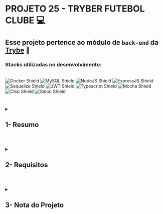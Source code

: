 # PROJETO 25 - TRYBER FUTEBOL CLUBE :computer:

## Esse projeto pertence ao módulo de `back-end` da [Trybe](https://www.betrybe.com/) :green_heart:

### Stacks utilizadas no desenvolvimento:
<div style="display: inline_block"><br>
  <img src="https://img.shields.io/badge/Docker-2CA5E0?style=for-the-badge&logo=docker&logoColor=white" alt="Docker Shield" />
  <img src="https://img.shields.io/badge/MySQL-005C84?style=for-the-badge&logo=mysql&logoColor=white" alt="MySQL Shield" />
  <img src="https://img.shields.io/badge/Node.js-339933?style=for-the-badge&logo=nodedotjs&logoColor=white" alt="NodeJS Shield" />
  <img src="https://img.shields.io/badge/Express.js-000000?style=for-the-badge&logo=express&logoColor=white" alt="ExpressJS Shield" />
  <img src="https://img.shields.io/badge/Sequelize-6888A1?style=for-the-badge&logo=sequelize&logoColor=blue" alt="Sequelize Shield" />
  <img src="https://img.shields.io/badge/JWT-000000?style=for-the-badge&logo=JSON%20web%20tokens&logoColor=white" alt="JWT Shield" />
  <img src="https://img.shields.io/badge/Typescript-2CA5E0?style=for-the-badge&logo=Typescript&logoColor=white" alt="Typescript Shield" />
  <img src="https://img.shields.io/badge/Mocha-8D6748?style=for-the-badge&logo=Mocha&logoColor=white" alt="Mocha Shield" />
  <img src="https://img.shields.io/badge/chai-A30701?style=for-the-badge&logo=chai&logoColor=white" alt="Chai Shield" />
  <img src="https://img.shields.io/badge/Sinon-2EE5E0?style=for-the-badge&logo=Sinon" alt="Sinon Shield" />
</div>
 
 #
<details>
 
<summary>
  
## 1- Resumo
  
</summary>

O projeto TFC é um site informativo sobre partidas e classificações de futebol que é alimentado por uma APIRest dockerizada.

• Nesse projeto construí um Back-end encapsulado por Docker utilizando modelagem de dados através do Sequelize.

• Com a utilização da biblioteca de criptografia bcryptjs gerenciei o status de acesso dos usuários, já que apenas pessoas autorizadas poderiam realizar alterações nas informações a serem enviadas para o Front-end.

• O Back-end foi montado utilizando conceitos de TypeScript e suas características como classe, herança, composição e polimorfismo. Tudo foi tipado para melhor compreensão e segurança no código.

• Por fim os testes foram realizados com ajuda do Mocha, Chai e Sinon.

Foram utiizados conceitos intrínsecos a Docker, SQL e suas funções, Node.JS, Arquitetura de Software (MSC), Mapeamento objeto-relacional (ORM) e Autenticação, TypeScript, Programação Orientada a objetos (POO) e SOLID.
  
Veja mais abaixo!
  
</details>

#

<details>
 
<summary>
 
## 2- Requisitos

</summary>

* I. Desenvolva em /app/backend/src/database nas pastas correspondentes, uma migration e um model para a tabela de times
* II. (TDD) Desenvolva testes que cubram no mínimo 5 por cento dos arquivos em /app/backend/src, com um mínimo de 7 linhas cobertas
* III. Desenvolva o endpoint /teams no back-end de forma que ele possa retornar todos os times corretamente
* IV. (TDD) Desenvolva testes que cubram no mínimo 10 por cento dos arquivos em /app/backend/src, com um mínimo de 19 linhas cobertas
* V. Desenvolva o endpoint /teams/:id no back-end de forma que ele possa retornar dados de um time específico
* VI. Desenvolva em /app/backend/src/database nas pastas correspondentes, uma migration e um model para a tabela de pessoas usuárias
* VII. (TDD) Desenvolva testes que cubram no mínimo 15 por cento dos arquivos em /app/backend/src, com um mínimo de 25 linhas cobertas
* VIII. Desenvolva o endpoint /login no back-end de maneira que ele permita o acesso com dados válidos no front-end
* IX. (TDD) Desenvolva testes que cubram no mínimo 20 por cento dos arquivos em /app/backend/src, com um mínimo de 35 linhas cobertas
* X. Desenvolva o endpoint /login no back-end de maneira que ele não permita o acesso com um email não cadastrado ou senha incorreta no front-end
* XI. (TDD) Desenvolva testes que cubram no mínimo 30 por cento dos arquivos em /app/backend/src, com um mínimo de 45 linhas cobertas
* XII. Desenvolva um middleware de validação para o token, verificando se ele é válido, e desenvolva o endpoint /login/role no back-end de maneira que ele retorne os dados corretamente no front-end
* XIII. Desenvolva em /app/backend/src/database nas pastas correspondentes, uma migration e um model para a tabela de partidas
* XIV. (TDD) Desenvolva testes que cubram no mínimo 45 por cento dos arquivos em /app/backend/src, com um mínimo de 70 linhas cobertas
* XV. Desenvolva o endpoint /matches de forma que os dados apareçam corretamente na tela de partidas no front-end
* XVI. Desenvolva o endpoint /matches de forma que seja possível filtrar somente as partidas em andamento, e também filtrar somente as partidas finalizadas, na tela de partidas do front-end
* XVII. Desenvolva o endpoint /matches/:id/finish de modo que seja possível finalizar uma partida no banco de dados
* XVIII. Desenvolva o endpoint /matches/:id de forma que seja possível atualizar partidas em andamento
* XIX. (TDD) Desenvolva testes que cubram no mínimo 60 por cento dos arquivos em /app/backend/src, com um mínimo de 80 linhas cobertas
* XX. Desenvolva o endpoint /matches de modo que seja possível cadastrar uma nova partida em andamento no banco de dados
* XXI. Desenvolva o endpoint /matches de forma que não seja possível inserir uma partida com times iguais nem com um time que não existe na tabela de times
* XXII. (TDD) Desenvolva testes que cubram no mínimo 80 por cento dos arquivos em /app/backend/src, com um mínimo de 100 linhas cobertas
* XXIII. Desenvolva o endpoint /leaderboard/home de forma que retorne as informações do desempenho dos times da casa com as seguintes propriedades: name, totalPoints, totalGames, totalVictories, totalDraws, totalLosses, goalsFavor e goalsOwn
* XXIV. Desenvolva o endpoint /leaderboard/home de forma que seja possível filtrar as classificações dos times da casa na tela de classificação do front-end com os dados iniciais do banco de dados, incluindo as propriedades goalsBalance e efficiency, além das propriedades do requisito anterior
* XXV. Desenvolva o endpoint /leaderboard/home de forma que seja possível filtrar as classificações dos times da casa na tela de classificação do front-end, e atualizar a tabela ao inserir a partida Corinthians 2 X 1 Internacional
* XXVI. Desenvolva o endpoint /leaderboard/away de forma que retorne as informações do desempenho dos times visitantes com as seguintes propriedades: name, totalPoints, totalGames, totalVictories, totalDraws, totalLosses, goalsFavor e goalsOwn
* XXVII. Desenvolva o endpoint /leaderboard/away, de forma que seja possível filtrar as classificações dos times quando visitantes na tela de classificação do front-end, com os dados iniciais do banco de dados, incluindo as propriedades goalsBalance e efficiency, além das propriedades do requisito anterior
* XXVIII. Desenvolva o endpoint /leaderboard/away de forma que seja possível filtrar as classificações dos times quando visitantes na tela de classificação do front-end e atualizar a tabela ao inserir a partida Corinthians 2 X 1 Internacional
* XXIX Desenvolva o endpoint /leaderboard de forma que seja possível filtrar a classificação geral dos times na tela de classificação do front-end com os dados iniciais do banco de dados
* XXX. Desenvolva o endpoint /leaderboard de forma que seja possível filtrar a classificação geral dos times na tela de classificação do front-end e atualizar a tabela ao inserir a partida Flamengo 3 X 0 Napoli-SC
  
</details>

# 

<details>
 
<summary>

## 3- Nota do Projeto
 
</summary>

## 100% :heavy_check_mark:

![Project-tfc-grade](https://github.com/jonnoliveira/trybe-project-25-trybe-futebol-clube/blob/main/images/tfc-grade.png)

</details> 
 
# 
